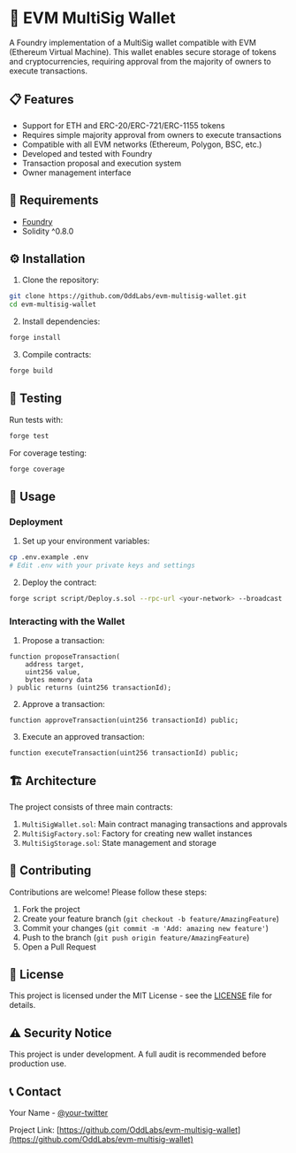 # 🔐 EVM MultiSig Wallet

A Foundry implementation of a MultiSig wallet compatible with EVM (Ethereum Virtual Machine). This wallet enables secure storage of tokens and cryptocurrencies, requiring approval from the majority of owners to execute transactions.

## 📋 Features

- Support for ETH and ERC-20/ERC-721/ERC-1155 tokens
- Requires simple majority approval from owners to execute transactions
- Compatible with all EVM networks (Ethereum, Polygon, BSC, etc.)
- Developed and tested with Foundry
- Transaction proposal and execution system
- Owner management interface

## 🔧 Requirements

- [Foundry](https://book.getfoundry.sh/getting-started/installation.html)
- Solidity ^0.8.0

## ⚙️ Installation

1. Clone the repository:
```bash
git clone https://github.com/OddLabs/evm-multisig-wallet.git
cd evm-multisig-wallet
```

2. Install dependencies:
```bash
forge install
```

3. Compile contracts:
```bash
forge build
```

## 🧪 Testing

Run tests with:

```bash
forge test
```

For coverage testing:

```bash
forge coverage
```

## 📝 Usage

### Deployment

1. Set up your environment variables:
```bash
cp .env.example .env
# Edit .env with your private keys and settings
```

2. Deploy the contract:
```bash
forge script script/Deploy.s.sol --rpc-url <your-network> --broadcast
```

### Interacting with the Wallet

1. Propose a transaction:
```solidity
function proposeTransaction(
    address target,
    uint256 value,
    bytes memory data
) public returns (uint256 transactionId);
```

2. Approve a transaction:
```solidity
function approveTransaction(uint256 transactionId) public;
```

3. Execute an approved transaction:
```solidity
function executeTransaction(uint256 transactionId) public;
```

## 🏗️ Architecture

The project consists of three main contracts:

1. `MultiSigWallet.sol`: Main contract managing transactions and approvals
2. `MultiSigFactory.sol`: Factory for creating new wallet instances
3. `MultiSigStorage.sol`: State management and storage

## 🤝 Contributing

Contributions are welcome! Please follow these steps:

1. Fork the project
2. Create your feature branch (`git checkout -b feature/AmazingFeature`)
3. Commit your changes (`git commit -m 'Add: amazing new feature'`)
4. Push to the branch (`git push origin feature/AmazingFeature`)
5. Open a Pull Request

## 📜 License

This project is licensed under the MIT License - see the [LICENSE](LICENSE) file for details.

## ⚠️ Security Notice

This project is under development. A full audit is recommended before production use.

## 📞 Contact

Your Name - [@your-twitter](https://twitter.com/your-username)

Project Link: [https://github.com/OddLabs/evm-multisig-wallet](https://github.com/OddLabs/evm-multisig-wallet)
